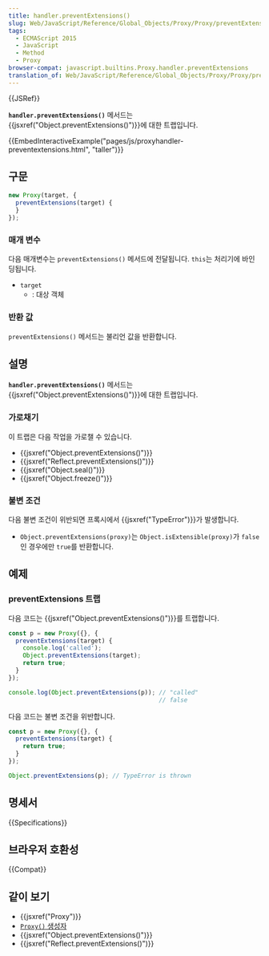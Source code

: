 ```yaml
---
title: handler.preventExtensions()
slug: Web/JavaScript/Reference/Global_Objects/Proxy/Proxy/preventExtensions
tags:
  - ECMAScript 2015
  - JavaScript
  - Method
  - Proxy
browser-compat: javascript.builtins.Proxy.handler.preventExtensions
translation_of: Web/JavaScript/Reference/Global_Objects/Proxy/Proxy/preventExtensions
---
```


{{JSRef}}

**`handler.preventExtensions()`** 메서드는 {{jsxref("Object.preventExtensions()")}}에 대한 트랩입니다.

{{EmbedInteractiveExample("pages/js/proxyhandler-preventextensions.html", "taller")}}

## 구문

```js
new Proxy(target, {
  preventExtensions(target) {
  }
});
```

### 매개 변수

다음 매개변수는 `preventExtensions()` 메서드에 전달됩니다. `this`는 처리기에 바인딩됩니다.

- `target`
  - : 대상 객체

### 반환 값

`preventExtensions()` 메서드는 불리언 값을 반환합니다.

## 설명

**`handler.preventExtensions()`** 메서드는 {{jsxref("Object.preventExtensions()")}}에 대한 트랩입니다.

### 가로채기

이 트랩은 다음 작업을 가로챌 수 있습니다.

- {{jsxref("Object.preventExtensions()")}}
- {{jsxref("Reflect.preventExtensions()")}}
- {{jsxref("Object.seal()")}}
- {{jsxref("Object.freeze()")}}

### 불변 조건

다음 불변 조건이 위반되면 프록시에서 {{jsxref("TypeError")}}가 발생합니다.

- `Object.preventExtensions(proxy)`는 `Object.isExtensible(proxy)`가 `false`인 경우에만 `true`를 반환합니다.

## 예제

### preventExtensions 트랩

다음 코드는 {{jsxref("Object.preventExtensions()")}}를 트랩합니다.

```js
const p = new Proxy({}, {
  preventExtensions(target) {
    console.log('called');
    Object.preventExtensions(target);
    return true;
  }
});

console.log(Object.preventExtensions(p)); // "called"
                                          // false
```

다음 코드는 불변 조건을 위반합니다.

```js example-bad
const p = new Proxy({}, {
  preventExtensions(target) {
    return true;
  }
});

Object.preventExtensions(p); // TypeError is thrown
```

## 명세서

{{Specifications}}

## 브라우저 호환성

{{Compat}}

## 같이 보기

- {{jsxref("Proxy")}}
- [`Proxy()` 생성자](/ko/docs/Web/JavaScript/Reference/Global_Objects/Proxy/Proxy)
- {{jsxref("Object.preventExtensions()")}}
- {{jsxref("Reflect.preventExtensions()")}}
